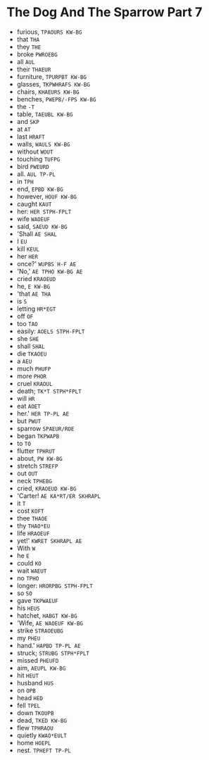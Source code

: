 # The Dog And The Sparrow Part 7

* furious, `TPAOURS KW-BG`
* that `THA`
* they `THE`
* broke `PWROEBG`
* all `AUL`
* their `THAEUR`
* furniture, `TPURPBT KW-BG`
* glasses, `TKPWHRAFS KW-BG`
* chairs, `KHAEURS KW-BG`
* benches, `PWEPB/-FPS KW-BG`
* the `-T`
* table, `TAEUBL KW-BG`
* and `SKP`
* at `AT`
* last `HRAFT`
* walls, `WAULS KW-BG`
* without `WOUT`
* touching `TUFPG`
* bird `PWEURD`
* all. `AUL TP-PL`
* in `TPH`
* end, `EPBD KW-BG`
* however, `HOUF KW-BG`
* caught `KAUT`
* her: `HER STPH-FPLT`
* wife `WAOEUF`
* said, `SAEUD KW-BG`
* 'Shall `AE SHAL`
* I `EU`
* kill `KEUL`
* her `HER`
* once?' `WUPBS H-F AE`
* 'No,' `AE TPHO KW-BG AE`
* cried `KRAOEUD`
* he, `E KW-BG`
* 'that `AE THA`
* is `S`
* letting `HR*EGT`
* off `OF`
* too `TAO`
* easily: `AOELS STPH-FPLT`
* she `SHE`
* shall `SHAL`
* die `TKAOEU`
* a `AEU`
* much `PHUFP`
* more `PHOR`
* cruel `KRAOUL`
* death; `TK*T STPH*FPLT`
* will `HR`
* eat `AOET`
* her.' `HER TP-PL AE`
* but `PWUT`
* sparrow `SPAEUR/ROE`
* began `TKPWAPB`
* to `TO`
* flutter `TPHRUT`
* about, `PW KW-BG`
* stretch `STREFP`
* out `OUT`
* neck `TPHEBG`
* cried, `KRAOEUD KW-BG`
* 'Carter! `AE KA*RT/ER SKHRAPL`
* it `T`
* cost `KOFT`
* thee `THAOE`
* thy `THAO*EU`
* life `HRAOEUF`
* yet!' `KWRET SKHRAPL AE`
* With `W`
* he `E`
* could `KO`
* wait `WAEUT`
* no `TPHO`
* longer: `HRORPBG STPH-FPLT`
* so `SO`
* gave `TKPWAEUF`
* his `HEUS`
* hatchet, `HABGT KW-BG`
* 'Wife, `AE WAOEUF KW-BG`
* strike `STRAOEUBG`
* my `PHEU`
* hand.' `HAPBD TP-PL AE`
* struck; `STRUBG STPH*FPLT`
* missed `PHEUFD`
* aim, `AEUPL KW-BG`
* hit `HEUT`
* husband `HUS`
* on `OPB`
* head `HED`
* fell `TPEL`
* down `TKOUPB`
* dead, `TKED KW-BG`
* flew `TPHRAOU`
* quietly `KWAO*EULT`
* home `HOEPL`
* nest. `TPHEFT TP-PL`
